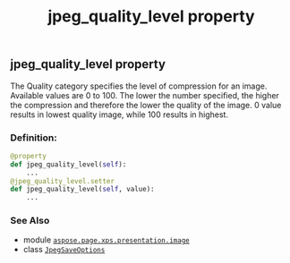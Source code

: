 ﻿---
title: jpeg_quality_level property
second_title: Aspose.Page for Python via .NET API References
description: 
type: docs
weight: 60
url: /python-net/aspose.page.xps.presentation.image/jpegsaveoptions/jpeg_quality_level/
is_root: false
---

## jpeg_quality_level property


The Quality category specifies the level of compression for an image.
Available values are 0 to 100. 
The lower the number specified, the higher the compression and therefore the lower the quality of the image. 
0 value results in lowest quality image, while 100 results in highest.
### Definition:
```python
@property
def jpeg_quality_level(self):
    ...
@jpeg_quality_level.setter
def jpeg_quality_level(self, value):
    ...
```

### See Also
* module [`aspose.page.xps.presentation.image`](../../)
* class [`JpegSaveOptions`](/page/python-net/aspose.page.xps.presentation.image/jpegsaveoptions)

